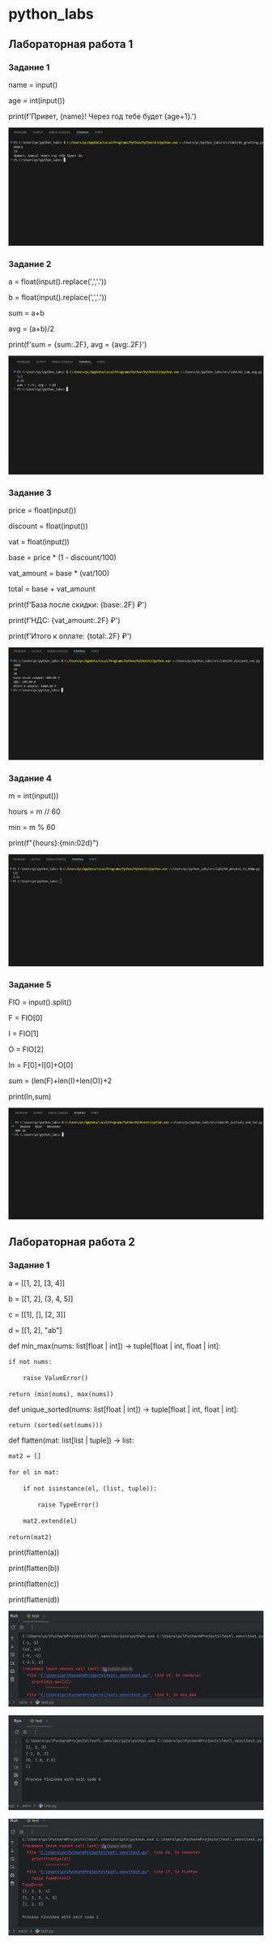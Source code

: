 # python_labs

## Лабораторная работа 1

### Задание 1

name = input()

age = int(input())

print(f'Привет, {name}! Через год тебе будет {age+1}.')

![Image alt](https://github.com/JustMause/python_labs/raw/main/images/lab1/01.png)

### Задание 2

a = float(input().replace(',','.'))

b = float(input().replace(',','.'))

sum = a+b

avg = (a+b)/2

print(f'sum = {sum:.2F}, avg = {avg:.2F}')

![Image alt](https://github.com/JustMause/python_labs/raw/main/images/lab1/02.png)

### Задание 3

price = float(input())

discount = float(input())

vat = float(input())

base = price * (1 - discount/100)

vat_amount = base * (vat/100)

total = base + vat_amount

print(f'База после скидки: {base:.2F} ₽')

print(f'НДС: {vat_amount:.2F} ₽')

print(f'Итого к оплате: {total:.2F} ₽')

![Image alt](https://github.com/JustMause/python_labs/raw/main/images/lab1/03.png)

### Задание 4

m = int(input())

hours = m // 60

min = m % 60

print(f"{hours}:{min:02d}")

![Image alt](https://github.com/JustMause/python_labs/raw/main/images/lab1/04.png)

### Задание 5

FIO = input().split()

F = FIO[0]

I = FIO[1]

O = FIO[2]

In = F[0]+I[0]+O[0]

sum = (len(F)+len(I)+len(O))+2

print(In,sum)

![Image alt](https://github.com/JustMause/python_labs/raw/main/images/lab1/05.png)


## Лабораторная работа 2

### Задание 1

a = [[1, 2], [3, 4]]

b = [[1, 2], (3, 4, 5)]

c = [[1], [], [2, 3]]

d = [[1, 2], "ab"]

def min_max(nums: list[float | int]) -> tuple[float | int, float | int]:

    if not nums:
    
        raise ValueError()
        
    return (min(nums), max(nums))

def unique_sorted(nums: list[float | int]) -> tuple[float | int, float | int]:

    return (sorted(set(nums)))
    
def flatten(mat: list[list | tuple]) -> list:

    mat2 = []
    
    for el in mat:
    
        if not isinstance(el, (list, tuple)):
        
            raise TypeError()
            
        mat2.extend(el)
        
    return(mat2)


print(flatten(a))

print(flatten(b))

print(flatten(c))

print(flatten(d))

![Image alt](https://github.com/JustMause/python_labs/raw/main/images/lab2/01_2.png)

![Image alt](https://github.com/JustMause/python_labs/raw/main/images/lab2/02_2.png)

![Image alt](https://github.com/JustMause/python_labs/raw/main/images/lab2/03_2.png)
